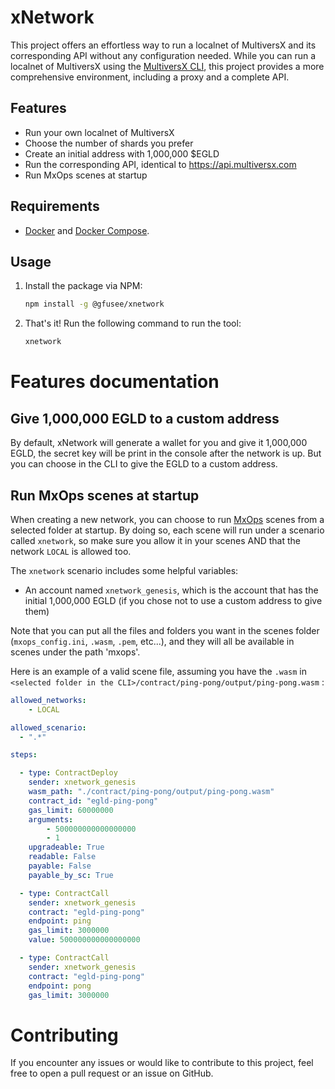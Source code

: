# xNetwork

This project offers an effortless way to run a localnet of MultiversX and its corresponding API without any configuration needed.
While you can run a localnet of MultiversX using the [MultiversX CLI](https://multiversx.com/), this project provides a more comprehensive environment, including a proxy and a complete API.

## Features
- Run your own localnet of MultiversX
- Choose the number of shards you prefer
- Create an initial address with 1,000,000 $EGLD
- Run the corresponding API, identical to https://api.multiversx.com
- Run MxOps scenes at startup

## Requirements
- [Docker](https://docs.docker.com/get-started/) and [Docker Compose](https://docs.docker.com/compose/gettingstarted/).

## Usage

1. Install the package via NPM:

    ```bash
    npm install -g @gfusee/xnetwork
    ```

2. That's it! Run the following command to run the tool:

    ```bash
    xnetwork
    ```

# Features documentation

## Give 1,000,000 EGLD to a custom address

By default, xNetwork will generate a wallet for you and give it 1,000,000 EGLD, the secret key will be print in the console after the network is up.
But you can choose in the CLI to give the EGLD to a custom address.

## Run MxOps scenes at startup

When creating a new network, you can choose to run [MxOps](https://github.com/Catenscia/MxOps) scenes from a selected folder at startup. By doing so, each scene will run under a scenario called `xnetwork`, so make sure you allow it in your scenes AND that the network `LOCAL` is allowed too.

The `xnetwork` scenario includes some helpful variables:

- An account named `xnetwork_genesis`, which is the account that has the initial 1,000,000 EGLD (if you chose not to use a custom address to give them)

Note that you can put all the files and folders you want in the scenes folder (`mxops_config.ini`, `.wasm`, `.pem`, etc...), and they will all be available in scenes under the path 'mxops'.

Here is an example of a valid scene file, assuming you have the `.wasm` in `<selected folder in the CLI>/contract/ping-pong/output/ping-pong.wasm` : 

```yaml
allowed_networks:
    - LOCAL

allowed_scenario:
  - ".*"

steps:

  - type: ContractDeploy
    sender: xnetwork_genesis
    wasm_path: "./contract/ping-pong/output/ping-pong.wasm"
    contract_id: "egld-ping-pong"
    gas_limit: 60000000
    arguments:
        - 500000000000000000
        - 1
    upgradeable: True
    readable: False
    payable: False
    payable_by_sc: True

  - type: ContractCall
    sender: xnetwork_genesis
    contract: "egld-ping-pong"
    endpoint: ping
    gas_limit: 3000000
    value: 500000000000000000

  - type: ContractCall
    sender: xnetwork_genesis
    contract: "egld-ping-pong"
    endpoint: pong
    gas_limit: 3000000

```

# Contributing

If you encounter any issues or would like to contribute to this project, feel free to open a pull request or an issue on GitHub.
